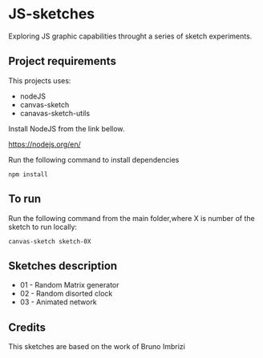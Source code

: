 # JS-sketches
Exploring JS graphic capabilities throught a series of sketch experiments.

## Project requirements

This projects uses:

- nodeJS
- canvas-sketch
- canavas-sketch-utils

Install NodeJS from the link bellow.

https://nodejs.org/en/

Run the following command to install dependencies
```
npm install 
```

## To run

Run the following command from the main folder,where X is number of the sketch to run locally:
```
canvas-sketch sketch-0X
```

## Sketches description

- 01 - Random Matrix generator
- 02 - Random disorted clock
- 03 - Animated network


## Credits

This sketches are based on the work of Bruno Imbrizi
